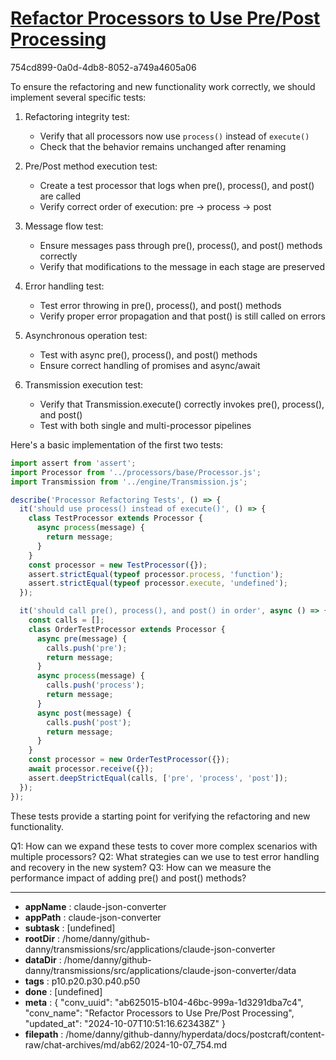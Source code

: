 # [Refactor Processors to Use Pre/Post Processing](https://claude.ai/chat/ab625015-b104-46bc-999a-1d3291dba7c4)

754cd899-0a0d-4db8-8052-a749a4605a06

 To ensure the refactoring and new functionality work correctly, we should implement several specific tests:

1. Refactoring integrity test:
   - Verify that all processors now use `process()` instead of `execute()`
   - Check that the behavior remains unchanged after renaming

2. Pre/Post method execution test:
   - Create a test processor that logs when pre(), process(), and post() are called
   - Verify correct order of execution: pre -> process -> post

3. Message flow test:
   - Ensure messages pass through pre(), process(), and post() methods correctly
   - Verify that modifications to the message in each stage are preserved

4. Error handling test:
   - Test error throwing in pre(), process(), and post() methods
   - Verify proper error propagation and that post() is still called on errors

5. Asynchronous operation test:
   - Test with async pre(), process(), and post() methods
   - Ensure correct handling of promises and async/await

6. Transmission execution test:
   - Verify that Transmission.execute() correctly invokes pre(), process(), and post()
   - Test with both single and multi-processor pipelines

Here's a basic implementation of the first two tests:

```javascript
import assert from 'assert';
import Processor from '../processors/base/Processor.js';
import Transmission from '../engine/Transmission.js';

describe('Processor Refactoring Tests', () => {
  it('should use process() instead of execute()', () => {
    class TestProcessor extends Processor {
      async process(message) {
        return message;
      }
    }
    const processor = new TestProcessor({});
    assert.strictEqual(typeof processor.process, 'function');
    assert.strictEqual(typeof processor.execute, 'undefined');
  });

  it('should call pre(), process(), and post() in order', async () => {
    const calls = [];
    class OrderTestProcessor extends Processor {
      async pre(message) {
        calls.push('pre');
        return message;
      }
      async process(message) {
        calls.push('process');
        return message;
      }
      async post(message) {
        calls.push('post');
        return message;
      }
    }
    const processor = new OrderTestProcessor({});
    await processor.receive({});
    assert.deepStrictEqual(calls, ['pre', 'process', 'post']);
  });
});
```

These tests provide a starting point for verifying the refactoring and new functionality.

Q1: How can we expand these tests to cover more complex scenarios with multiple processors?
Q2: What strategies can we use to test error handling and recovery in the new system?
Q3: How can we measure the performance impact of adding pre() and post() methods?

---

* **appName** : claude-json-converter
* **appPath** : claude-json-converter
* **subtask** : [undefined]
* **rootDir** : /home/danny/github-danny/transmissions/src/applications/claude-json-converter
* **dataDir** : /home/danny/github-danny/transmissions/src/applications/claude-json-converter/data
* **tags** : p10.p20.p30.p40.p50
* **done** : [undefined]
* **meta** : {
  "conv_uuid": "ab625015-b104-46bc-999a-1d3291dba7c4",
  "conv_name": "Refactor Processors to Use Pre/Post Processing",
  "updated_at": "2024-10-07T10:51:16.623438Z"
}
* **filepath** : /home/danny/github-danny/hyperdata/docs/postcraft/content-raw/chat-archives/md/ab62/2024-10-07_754.md